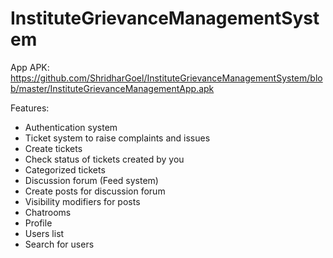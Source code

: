 # InstituteGrievanceManagementSystem

App APK: https://github.com/ShridharGoel/InstituteGrievanceManagementSystem/blob/master/InstituteGrievanceManagementApp.apk

Features:

- Authentication system
- Ticket system to raise complaints and issues
- Create tickets
- Check status of tickets created by you
- Categorized tickets
- Discussion forum (Feed system)
- Create posts for discussion forum
- Visibility modifiers for posts
- Chatrooms
- Profile
- Users list
- Search for users
